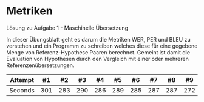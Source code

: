 # Metriken

Lösung zu Aufgabe 1 - Maschinelle Übersetzung 

In dieser Übungsblatt geht es darum die Metriken WER, PER und BLEU zu verstehen und ein Programm zu schreiben welches diese für eine gegebene Menge von Referenz-Hypothese Paaren berechnet. Gemeint ist damit die Evaluation von Hypothesen durch den Vergleich mit einer oder mehreren Referenzenübersetzungen.

| Attempt | #1 | #2 | #3 | #4 | #5 | #6 | #7 | #8 | #9 | #10 | #11 | #12 |
| :---: | :---: | :---: | :---: | :---: | :---: | :---: | :---: | :---: | :---: | :---: | :---: | :---: |
| Seconds | 301 | 283 | 290 | 286 | 289 | 285 | 287 | 287 | 272 | 276 | 269 | 254 |
 
